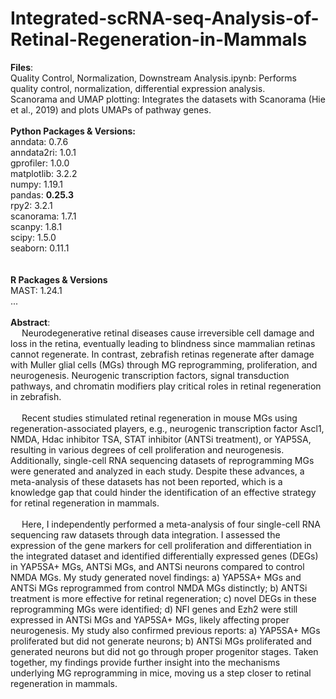 # Integrated-scRNA-seq-Analysis-of-Retinal-Regeneration-in-Mammals
**Files**: <br> Quality Control, Normalization, Downstream Analysis.ipynb: Performs quality control, normalization, differential expression analysis. <br> Scanorama and UMAP plotting: Integrates the datasets with Scanorama (Hie et al., 2019) and plots UMAPs of pathway genes.
<br><br>
**Python Packages & Versions:** <br>
anndata: 0.7.6 <br>
anndata2ri: 1.0.1 <br>
gprofiler: 1.0.0 <br>
matplotlib: 3.2.2 <br>
numpy: 1.19.1 <br>
pandas: **0.25.3** <br>
rpy2: 3.2.1 <br>
scanorama: 1.7.1 <br>
scanpy: 1.8.1 <br>
scipy: 1.5.0 <br>
seaborn: 0.11.1 <br>
<br><br>
**R Packages & Versions** <br>
MAST: 1.24.1 <br>
...
<br><br>
**Abstract**: <br>  &emsp;  Neurodegenerative retinal diseases cause irreversible cell damage and loss in the retina, eventually leading to blindness since mammalian retinas cannot regenerate. In contrast, zebrafish retinas regenerate after damage with Muller glial cells (MGs) through MG reprogramming, proliferation, and neurogenesis. Neurogenic transcription factors, signal transduction pathways, and chromatin modifiers play critical roles in retinal regeneration in zebrafish. <br>  <br>  &emsp;  Recent studies stimulated retinal regeneration in mouse MGs using regeneration-associated players, e.g., neurogenic transcription factor Ascl1, NMDA, Hdac inhibitor TSA, STAT inhibitor (ANTSi treatment), or YAP5SA, resulting in various degrees of cell proliferation and neurogenesis. Additionally, single-cell RNA sequencing datasets of reprogramming MGs were generated and analyzed in each study. Despite these advances, a meta-analysis of these datasets has not been reported, which is a knowledge gap that could hinder the identification of an effective strategy for retinal regeneration in mammals. <br>  <br>  &emsp;  Here, I independently performed a meta-analysis of four single-cell RNA sequencing raw datasets through data integration. I assessed the expression of the gene markers for cell proliferation and differentiation in the integrated dataset and identified differentially expressed genes (DEGs) in YAP5SA+ MGs, ANTSi MGs, and ANTSi neurons compared to control NMDA MGs. My study generated novel findings: a) YAP5SA+ MGs and ANTSi MGs reprogrammed from control NMDA MGs distinctly; b) ANTSi treatment is more effective for retinal regeneration; c) novel DEGs in these reprogramming MGs were identified; d) NFI genes and Ezh2 were still expressed in ANTSi MGs and YAP5SA+ MGs, likely affecting proper neurogenesis. My study also confirmed previous reports: a) YAP5SA+ MGs proliferated but did not generate neurons; b) ANTSi MGs proliferated and generated neurons but did not go through proper progenitor stages. Taken together, my findings provide further insight into the mechanisms underlying MG reprogramming in mice, moving us a step closer to retinal regeneration in mammals.
